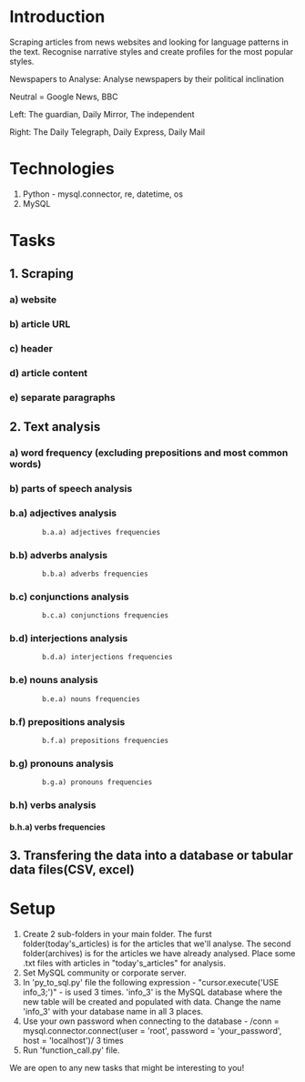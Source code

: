 # Introduction
Scraping articles from news websites and looking for language patterns in the text.
Recognise narrative styles and create profiles for the most popular styles.

Newspapers to Analyse:
Analyse newspapers by their political inclination

Neutral = Google News, BBC

Left: The guardian, Daily Mirror, The independent

Right: The Daily Telegraph, Daily Express, Daily Mail

# Technologies

1. Python - mysql.connector, re, datetime, os
2. MySQL

# Tasks
## 1. Scraping 
###	a) website
###	b) article URL
###	c) header
###	d) article content
###	e) separate paragraphs

## 2. Text analysis
###	a) word frequency (excluding prepositions and most common words)
###	b) parts of speech analysis
###		b.a) adjectives analysis
			b.a.a) adjectives frequencies
###		b.b) adverbs analysis
			b.b.a) adverbs frequencies
###		b.c) conjunctions analysis
			b.c.a) conjunctions frequencies
###		b.d) interjections analysis
			b.d.a) interjections frequencies
###		b.e) nouns analysis
			b.e.a) nouns frequencies
###		b.f) prepositions analysis
			b.f.a) prepositions frequencies
###		b.g) pronouns analysis
			b.g.a) pronouns frequencies
###		b.h) verbs analysis
####			b.h.a) verbs frequencies

## 3. Transfering the data into a database or tabular data files(CSV, excel)

# Setup

1. Create 2 sub-folders in your main folder. The furst folder(today's_articles) is for the articles that we'll analyse. The second folder(archives) is for the articles we have already analysed. Place some .txt files with articles in "today's_articles" for analysis.
2. Set MySQL community or corporate server.
3. In 'py_to_sql.py' file the following expression - "cursor.execute('USE info_3;')" - is used 3 times. 'info_3' is the MySQL database where the new table will be created and populated with data. Change the name 'info_3' with your database name in all 3 places.
4. Use your own password when connecting to the database - /conn = mysql.connector.connect(user = 'root', password = 'your_password',
                                   host = 'localhost')/ 3 times
5. Run 'function_call.py' file.

We are open to any new tasks that might be interesting to you! 

